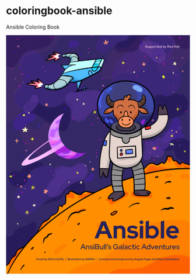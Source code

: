 # coloringbook-ansible
Ansible Coloring Book

![Ansible Coloring Book Cover](https://raw.githubusercontent.com/FOSS-Coloring-Books/ansible/master/ansible-coloring-book.png)
